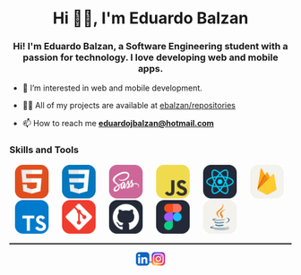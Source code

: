 <h1 align="center">Hi 👋🏼, I'm Eduardo Balzan</h1>
<h3 align="center">Hi! I'm Eduardo Balzan, a Software Engineering student with a passion for technology. I love developing web and mobile apps.</h3>

- 👀 I’m interested in web and mobile development.

- 👨‍💻 All of my projects are available at [ebalzan/repositories](https://github.com/ebalzan?tab=repositories)

- 📫 How to reach me **eduardojbalzan@hotmail.com**

### Skills and Tools

<p align="left">
  <img style="margin: 0 10px" width=60 height=60 src="https://github.com/tandpfun/skill-icons/blob/d1c752b99bb25a0e5aa363bae1db2809173ee966/icons/HTML.svg" />
  <img style="margin: 0 10px" width=60 height=60 src="https://github.com/tandpfun/skill-icons/blob/d1c752b99bb25a0e5aa363bae1db2809173ee966/icons/CSS.svg" />
  <img style="margin: 0 10px" width=60 height=60 src="https://github.com/tandpfun/skill-icons/blob/d1c752b99bb25a0e5aa363bae1db2809173ee966/icons/Sass.svg" />
  <img style="margin: 0 10px" width=60 height=60 src="https://github.com/tandpfun/skill-icons/blob/d1c752b99bb25a0e5aa363bae1db2809173ee966/icons/JavaScript.svg" />
  <img style="margin: 0 10px" width=60 height=60 src="https://github.com/tandpfun/skill-icons/blob/d1c752b99bb25a0e5aa363bae1db2809173ee966/icons/React-Dark.svg" />
  <img style="margin: 0 10px" width=60 height=60 src="https://github.com/tandpfun/skill-icons/blob/d1c752b99bb25a0e5aa363bae1db2809173ee966/icons/Firebase-Light.svg" />
  <img style="margin: 0 10px" width=60 height=60 src="https://github.com/tandpfun/skill-icons/blob/d1c752b99bb25a0e5aa363bae1db2809173ee966/icons/TypeScript.svg" />
  <img style="margin: 0 10px" width=60 height=60 src="https://github.com/tandpfun/skill-icons/blob/d1c752b99bb25a0e5aa363bae1db2809173ee966/icons/Git.svg" />
  <img style="margin: 0 10px" width=60 height=60 src="https://github.com/tandpfun/skill-icons/blob/d1c752b99bb25a0e5aa363bae1db2809173ee966/icons/Github-Dark.svg" />
  <img style="margin: 0 10px" width=60 height=60 src="https://github.com/tandpfun/skill-icons/blob/d1c752b99bb25a0e5aa363bae1db2809173ee966/icons/Figma-Dark.svg" />
  <img style="margin: 0 10px" width=60 height=60 src="https://github.com/tandpfun/skill-icons/blob/d1c752b99bb25a0e5aa363bae1db2809173ee966/icons/Java-Light.svg" />
</p>

<hr style="height: 2px"></hr>

<p align="center">
  <a href="https://www.linkedin.com/in/eduardo-juchem-balzan-97848a229/" target="blank">
    <img align="center" src="https://github.com/tandpfun/skill-icons/blob/d1c752b99bb25a0e5aa363bae1db2809173ee966/icons/LinkedIn.svg" alt="edubalzan" height="24" width="24" />
  </a>
  <a href="https://www.instagram.com/edu.balzan/" target="blank">
    <img align="center" src="https://github.com/tandpfun/skill-icons/blob/d1c752b99bb25a0e5aa363bae1db2809173ee966/icons/Instagram.svg" alt="edubalzan" height="24" width="24" />
  </a>
</p>
